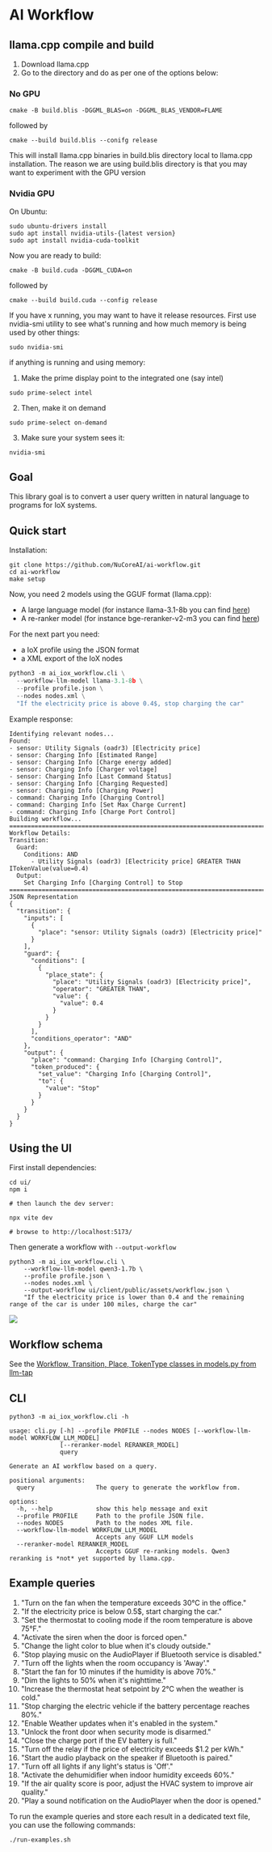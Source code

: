 # AI Workflow

## llama.cpp compile and build
1. Download llama.cpp
2. Go to the directory and do as per one of the options below:

### No GPU
```shell
cmake -B build.blis -DGGML_BLAS=on -DGGML_BLAS_VENDOR=FLAME
```
followed by
```shell
cmake --build build.blis --conifg release
```
This will install llama.cpp binaries in build.blis directory local to llama.cpp installation. The reason we are using build.blis directory is that you may want to experiment with the GPU version

### Nvidia GPU
On Ubuntu:
```shell
sudo ubuntu-drivers install
sudo apt install nvidia-utils-{latest version}
sudo apt install nvidia-cuda-toolkit
```
Now you are ready to build:
```shell
cmake -B build.cuda -DGGML_CUDA=on 
```
followed by
```shell
cmake --build build.cuda --config release
```
If you have x running, you may want to have it release resources. First use nvidia-smi utility to see what's running and how much memory is being used by other things:
```shell
sudo nvidia-smi
```
if anything is running and using memory:
1. Make the prime display point to the integrated one (say intel)
```shell
sudo prime-select intel
```
2. Then, make it on demand
```shell
sudo prime-select on-demand
```
3. Make sure your system sees it:
```shell
nvidia-smi
```

## Goal

This library goal is to convert a user query written in natural language to programs for IoX systems.

## Quick start

Installation:

```shell
git clone https://github.com/NuCoreAI/ai-workflow.git
cd ai-workflow
make setup
```

Now, you need 2 models using the GGUF format (llama.cpp):

- A large language model (for instance llama-3.1-8b you can find [here](https://huggingface.co/lmstudio-community/Meta-Llama-3.1-8B-Instruct-GGUF))
- A re-ranker model (for instance bge-reranker-v2-m3 you can find [here](https://huggingface.co/gpustack/bge-reranker-v2-m3-GGUF))


For the next part you need:

- a IoX profile using the JSON format
- a XML export of the IoX nodes

```python
python3 -m ai_iox_workflow.cli \
  --workflow-llm-model llama-3.1-8b \
  --profile profile.json \
  --nodes nodes.xml \
  "If the electricity price is above 0.4$, stop charging the car"
```

Example response:

```plain
Identifying relevant nodes...
Found:
- sensor: Utility Signals (oadr3) [Electricity price]
- sensor: Charging Info [Estimated Range]
- sensor: Charging Info [Charge energy added]
- sensor: Charging Info [Charger voltage]
- sensor: Charging Info [Last Command Status]
- sensor: Charging Info [Charging Requested]
- sensor: Charging Info [Charging Power]
- command: Charging Info [Charging Control]
- command: Charging Info [Set Max Charge Current]
- command: Charging Info [Charge Port Control]
Building workflow...
================================================================================
Workflow Details:
Transition:
  Guard:
    Conditions: AND
      - Utility Signals (oadr3) [Electricity price] GREATER THAN ITokenValue(value=0.4)
  Output:
    Set Charging Info [Charging Control] to Stop
================================================================================
JSON Representation
{
  "transition": {
    "inputs": [
      {
        "place": "sensor: Utility Signals (oadr3) [Electricity price]"
      }
    ],
    "guard": {
      "conditions": [
        {
          "place_state": {
            "place": "Utility Signals (oadr3) [Electricity price]",
            "operator": "GREATER THAN",
            "value": {
              "value": 0.4
            }
          }
        }
      ],
      "conditions_operator": "AND"
    },
    "output": {
      "place": "command: Charging Info [Charging Control]",
      "token_produced": {
        "set_value": "Charging Info [Charging Control]",
        "to": {
          "value": "Stop"
        }
      }
    }
  }
}
```

## Using the UI

First install dependencies:

```shell
cd ui/
npm i

# then launch the dev server:

npx vite dev

# browse to http://localhost:5173/
```

Then generate a workflow with `--output-workflow`

```shell
python3 -m ai_iox_workflow.cli \
    --workflow-llm-model qwen3-1.7b \
    --profile profile.json \
    --nodes nodes.xml \
    --output-workflow ui/client/public/assets/workflow.json \
    "If the electricity price is lower than 0.4 and the remaining range of the car is under 100 miles, charge the car"
```

![](./assets/llm-tap-ui.png)

## Workflow schema

See the [Workflow, Transition, Place, TokenType classes in models.py from llm-tap](https://github.com/advanced-stack/llm-tap/blob/main/src/llm_tap/models.py)

## CLI

```shell
python3 -m ai_iox_workflow.cli -h

usage: cli.py [-h] --profile PROFILE --nodes NODES [--workflow-llm-model WORKFLOW_LLM_MODEL]
              [--reranker-model RERANKER_MODEL]
              query

Generate an AI workflow based on a query.

positional arguments:
  query                 The query to generate the workflow from.

options:
  -h, --help            show this help message and exit
  --profile PROFILE     Path to the profile JSON file.
  --nodes NODES         Path to the nodes XML file.
  --workflow-llm-model WORKFLOW_LLM_MODEL
                        Accepts any GGUF LLM models
  --reranker-model RERANKER_MODEL
                        Accepts GGUF re-ranking models. Qwen3 reranking is *not* yet supported by llama.cpp.
```


## Example queries

1. "Turn on the fan when the temperature exceeds 30°C in the office."
2. "If the electricity price is below 0.5$, start charging the car."
3. "Set the thermostat to cooling mode if the room temperature is above 75°F."
4. "Activate the siren when the door is forced open."
5. "Change the light color to blue when it's cloudy outside."
6. "Stop playing music on the AudioPlayer if Bluetooth service is disabled."
7. "Turn off the lights when the room occupancy is 'Away'."
8. "Start the fan for 10 minutes if the humidity is above 70%."
9. "Dim the lights to 50% when it's nighttime."
10. "Increase the thermostat heat setpoint by 2°C when the weather is cold."
11. "Stop charging the electric vehicle if the battery percentage reaches 80%."
12. "Enable Weather updates when it's enabled in the system."
13. "Unlock the front door when security mode is disarmed."
14. "Close the charge port if the EV battery is full."
15. "Turn off the relay if the price of electricity exceeds $1.2 per kWh."
16. "Start the audio playback on the speaker if Bluetooth is paired."
17. "Turn off all lights if any light's status is 'Off'."
18. "Activate the dehumidifier when indoor humidity exceeds 60%."
19. "If the air quality score is poor, adjust the HVAC system to improve air quality."
20. "Play a sound notification on the AudioPlayer when the door is opened."


To run the example queries and store each result in a dedicated text file, you can use the following commands:

```shell
./run-examples.sh
```
